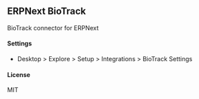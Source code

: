 ## ERPNext BioTrack

BioTrack connector for ERPNext

#### Settings

* Desktop > Explore > Setup > Integrations > BioTrack Settings

#### License

MIT